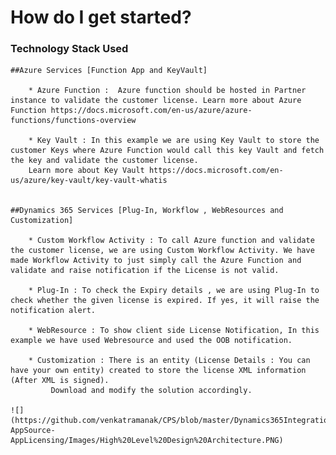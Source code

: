 How do I get started?
===

### Technology Stack Used

	##Azure Services [Function App and KeyVault]

		* Azure Function :  Azure function should be hosted in Partner instance to validate the customer license. Learn more about Azure Function https://docs.microsoft.com/en-us/azure/azure-functions/functions-overview
		
		* Key Vault : In this example we are using Key Vault to store the customer Keys where Azure Function would call this key Vault and fetch the key and validate the customer license.
		Learn more about Key Vault https://docs.microsoft.com/en-us/azure/key-vault/key-vault-whatis

	
	##Dynamics 365 Services [Plug-In, Workflow , WebResources and Customization]
	
		* Custom Workflow Activity : To call Azure function and validate the customer license, we are using Custom Workflow Activity. We have made Workflow Activity to just simply call the Azure Function and validate and raise notification if the License is not valid. 
		
		* Plug-In : To check the Expiry details , we are using Plug-In to check whether the given license is expired. If yes, it will raise the notification alert.
		
		* WebResource : To show client side License Notification, In this example we have used Webresource and used the OOB notification.
		
		* Customization : There is an entity (License Details : You can have your own entity) created to store the license XML information (After XML is signed).
			 Download and modify the solution accordingly.			 

	![](https://github.com/venkatramanak/CPS/blob/master/Dynamics365Integrations/CSharp/Dynamics365-AppSource-AppLicensing/Images/High%20Level%20Design%20Architecture.PNG)